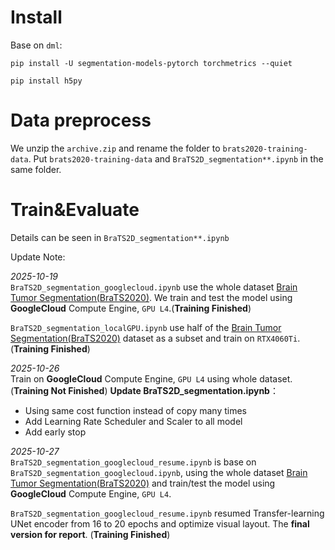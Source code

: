# Install
Base on `dml`:
```
pip install -U segmentation-models-pytorch torchmetrics --quiet

pip install h5py
```

# Data preprocess
We unzip the `archive.zip` and rename the folder to `brats2020-training-data`. Put `brats2020-training-data` and `BraTS2D_segmentation**.ipynb` in the same folder.

# Train&Evaluate
Details can be seen in  `BraTS2D_segmentation**.ipynb`

Update Note:

*2025-10-19*\
`BraTS2D_segmentation_googlecloud.ipynb` use the whole dataset [Brain Tumor Segmentation(BraTS2020)](https://www.kaggle.com/datasets/awsaf49/brats2020-training-data/data). We train and test the model using **GoogleCloud** Compute Engine, `GPU L4`.(**Training Finished**)


`BraTS2D_segmentation_localGPU.ipynb` use half of the [Brain Tumor Segmentation(BraTS2020)](https://www.kaggle.com/datasets/awsaf49/brats2020-training-data/data)  dataset as a subset and train on `RTX4060Ti`.(**Training Finished**)

*2025-10-26*\
Train on **GoogleCloud** Compute Engine, `GPU L4` using whole dataset.(**Training Not Finished**)
**Update BraTS2D_segmentation.ipynb**：
- Using same cost function instead of copy many times
- Add Learning Rate Scheduler and Scaler to all model
- Add early stop

*2025-10-27*\
`BraTS2D_segmentation_googlecloud_resume.ipynb` is base on `BraTS2D_segmentation_googlecloud.ipynb`, using the whole dataset [Brain Tumor Segmentation(BraTS2020)](https://www.kaggle.com/datasets/awsaf49/brats2020-training-data/data) and train/test the model using **GoogleCloud** Compute Engine, `GPU L4`.

`BraTS2D_segmentation_googlecloud_resume.ipynb` resumed Transfer-learning UNet encoder from 16 to 20 epochs and optimize visual layout. The **final version for report**. (**Training Finished**)